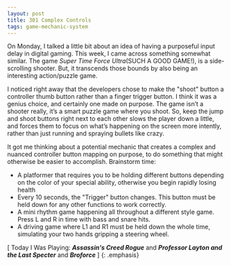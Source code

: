 ```yaml
---
layout: post
title: 301 Complex Controls
tags: game-mechanic-system
---
```

On Monday, I talked a little bit about an idea of having a purposeful input delay in digital gaming.  This week, I came across something somewhat similar.  The game *Super Time Force Ultra*(SUCH A GOOD GAME!), is a side-scrolling shooter.  But, it transcends those bounds by also being an interesting action/puzzle game.

I noticed right away that the developers chose to make the "shoot" button a controller thumb button rather than a finger trigger button.  I think it was a genius choice, and certainly one made on purpose.  The game isn’t a shooter really, it’s a smart puzzle game where you shoot.  So, keep the jump and shoot buttons right next to each other slows the player down a little, and forces them to focus on what’s happening on the screen more intently, rather than just running and spraying bullets like crazy.

It got me thinking about a potential mechanic that creates a complex and nuanced controller button mapping on purpose, to do something that might otherwise be easier to accomplish. Brainstorm time:

- A platformer that requires you to be holding different buttons depending on the color of your special ability, otherwise you begin rapidly losing health
- Every 10 seconds, the "Trigger" button changes.  This button must be held down for any other functions to work correctly.
- A mini rhythm game happening all throughout a different style game.  Press L and R in time with bass and snare hits.
- A driving game where L1 and R1 must be held down the whole time, simulating your two hands gripping a steering wheel.

[ Today I Was Playing: ***Assassin's Creed Rogue*** and ***Professor Layton and the Last Specter*** and ***Broforce*** ]
{: .emphasis}

